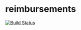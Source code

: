 # reimbursements
[![Build Status](https://travis-ci.com/greg2010/reimbursements.svg?token=CkHywkDBeGz3UY16pAtp&branch=master)](https://travis-ci.com/greg2010/reimbursements)

